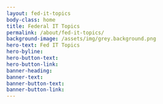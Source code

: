 ```yaml
---
layout: fed-it-topics
body-class: home
title: Federal IT Topics
permalink: /about/fed-it-topics/
background-image: /assets/img/grey.background.png
hero-text: Fed IT Topics
hero-byline:
hero-button-text: 
hero-button-link: 
banner-heading: 
banner-text: 
banner-button-text: 
banner-button-link: 
---
```

